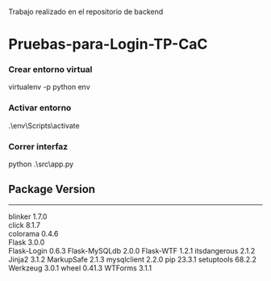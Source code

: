 Trabajo realizado en el repositorio de backend 



# Pruebas-para-Login-TP-CaC

### Crear entorno virtual

virtualenv -p python env

### Activar entorno

.\env\Scripts\activate

### Correr interfaz

python .\src\app.py

## Package Version

---

blinker 1.7.0  
click 8.1.7  
colorama 0.4.6  
Flask 3.0.0  
Flask-Login 0.6.3
Flask-MySQLdb 2.0.0
Flask-WTF 1.2.1
itsdangerous 2.1.2
Jinja2 3.1.2
MarkupSafe 2.1.3
mysqlclient 2.2.0
pip 23.3.1
setuptools 68.2.2
Werkzeug 3.0.1
wheel 0.41.3
WTForms 3.1.1
